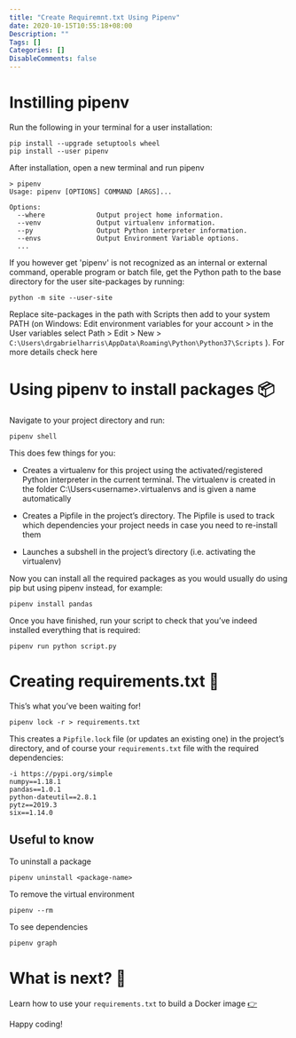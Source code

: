 ```yaml
---
title: "Create Requiremnt.txt Using Pipenv"
date: 2020-10-15T10:55:18+08:00
Description: ""
Tags: []
Categories: []
DisableComments: false
---
```


# Instilling pipenv

Run the following in your terminal for a user installation:
```
pip install --upgrade setuptools wheel
pip install --user pipenv
```

After installation, open a new terminal and run pipenv
```
> pipenv
Usage: pipenv [OPTIONS] COMMAND [ARGS]...

Options:
  --where             Output project home information.
  --venv              Output virtualenv information.
  --py                Output Python interpreter information.
  --envs              Output Environment Variable options.
  ...
```

If you however get 'pipenv' is not recognized as an internal or external command, operable program or batch file, get the Python path to the base directory for the user site-packages by running:
```
python -m site --user-site
```

Replace site-packages in the path with Scripts then add to your system PATH (on Windows: Edit environment variables for your account > in the User variables select Path > Edit > New > `C:\Users\drgabrielharris\AppData\Roaming\Python\Python37\Scripts` ). For more details check here

# Using pipenv to install packages 📦

Navigate to your project directory and run:
```
pipenv shell
```

This does few things for you:
* Creates a virtualenv for this project using the activated/registered Python interpreter in the current terminal. The virtualenv is created in the folder C:\Users\<username>\.virtualenvs and is given a name automatically

* Creates a Pipfile in the project’s directory. The Pipfile is used to track which dependencies your project needs in case you need to re-install them

* Launches a subshell in the project’s directory (i.e. activating the virtualenv)

Now you can install all the required packages as you would usually do using pip but using pipenv instead, for example:
```
pipenv install pandas
```

Once you have finished, run your script to check that you’ve indeed installed everything that is required:
```
pipenv run python script.py
```

 # Creating requirements.txt 📃
This’s what you’ve been waiting for!
```
pipenv lock -r > requirements.txt
```

This creates a `Pipfile.lock` file (or updates an existing one) in the project’s directory, and of course your `requirements.txt` file with the required dependencies:
```
-i https://pypi.org/simple
numpy==1.18.1
pandas==1.0.1
python-dateutil==2.8.1
pytz==2019.3
six==1.14.0
```

## Useful to know
To uninstall a package
```
pipenv uninstall <package-name>
```

To remove the virtual environment
```
pipenv --rm
```

To see dependencies
```
pipenv graph
```

# What is next? 👊
Learn how to use your `requirements.txt` to build a Docker image [👉](https://medium.com/swlh/python-how-starting-with-docker-d2be73d9ae92)

Happy coding!
